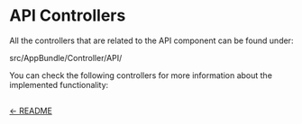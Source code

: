 API Controllers
===============
All the controllers that are related to the API component can be found under:
>
src/AppBundle/Controller/API/
>

You can check the following controllers for more information about the implemented functionality: 

## 

[<- README](README.md)
